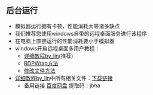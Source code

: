 ## 后台运行
 * 模拟器运行拥有卡顿，性能消耗大等诸多缺点
 * 我们推荐您使用windows自带的远程桌面服务进行该程序
 * 在电脑上直接运行的性能消耗要小于模拟器
 * windows开启远程桌面多用户教程：
   * [详细教程by_lin](https://www.bilibili.com/read/cv24286313/)(推荐)
   * [RDPWrap方法](https://blog.sena.moe/win10-multiple-RDP/)
   * [修改文件方法](https://www.wyr.me/post/701)
 * [详细教程by_lin](https://www.bilibili.com/read/cv24286313/)中所有相关文件：[下载链接](https://github.com/CHNZYX/asu_version_latest/releases/download/RDP/LocalRemoteDesktop1.191_by_lin.zip)
   * 备用链接 [百度网盘](https://pan.baidu.com/s/13aoll4n1gmKlPT9WwNYeEw?pwd=jbha) 提取码：jbha
